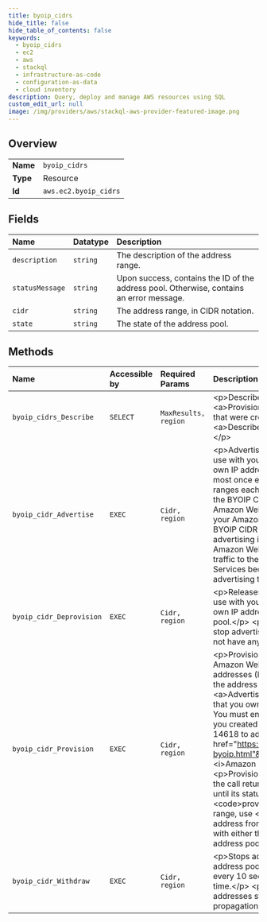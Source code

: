 ```yaml
---
title: byoip_cidrs
hide_title: false
hide_table_of_contents: false
keywords:
  - byoip_cidrs
  - ec2
  - aws    
  - stackql
  - infrastructure-as-code
  - configuration-as-data
  - cloud inventory
description: Query, deploy and manage AWS resources using SQL
custom_edit_url: null
image: /img/providers/aws/stackql-aws-provider-featured-image.png
---
```

  
    

## Overview
<table><tbody>
<tr><td><b>Name</b></td><td><code>byoip_cidrs</code></td></tr>
<tr><td><b>Type</b></td><td>Resource</td></tr>
<tr><td><b>Id</b></td><td><code>aws.ec2.byoip_cidrs</code></td></tr>
</tbody></table>

## Fields
| Name | Datatype | Description |
|:-----|:---------|:------------|
| `description` | `string` | The description of the address range. |
| `statusMessage` | `string` | Upon success, contains the ID of the address pool. Otherwise, contains an error message. |
| `cidr` | `string` | The address range, in CIDR notation. |
| `state` | `string` | The state of the address pool. |
## Methods
| Name | Accessible by | Required Params | Description |
|:-----|:--------------|:----------------|:------------|
| `byoip_cidrs_Describe` | `SELECT` | `MaxResults, region` | &lt;p&gt;Describes the IP address ranges that were specified in calls to &lt;a&gt;ProvisionByoipCidr&lt;/a&gt;.&lt;/p&gt; &lt;p&gt;To describe the address pools that were created when you provisioned the address ranges, use &lt;a&gt;DescribePublicIpv4Pools&lt;/a&gt; or &lt;a&gt;DescribeIpv6Pools&lt;/a&gt;.&lt;/p&gt; |
| `byoip_cidr_Advertise` | `EXEC` | `Cidr, region` | &lt;p&gt;Advertises an IPv4 or IPv6 address range that is provisioned for use with your Amazon Web Services resources through bring your own IP addresses (BYOIP).&lt;/p&gt; &lt;p&gt;You can perform this operation at most once every 10 seconds, even if you specify different address ranges each time.&lt;/p&gt; &lt;p&gt;We recommend that you stop advertising the BYOIP CIDR from other locations when you advertise it from Amazon Web Services. To minimize down time, you can configure your Amazon Web Services resources to use an address from a BYOIP CIDR before it is advertised, and then simultaneously stop advertising it from the current location and start advertising it through Amazon Web Services.&lt;/p&gt; &lt;p&gt;It can take a few minutes before traffic to the specified addresses starts routing to Amazon Web Services because of BGP propagation delays.&lt;/p&gt; &lt;p&gt;To stop advertising the BYOIP CIDR, use &lt;a&gt;WithdrawByoipCidr&lt;/a&gt;.&lt;/p&gt; |
| `byoip_cidr_Deprovision` | `EXEC` | `Cidr, region` | &lt;p&gt;Releases the specified address range that you provisioned for use with your Amazon Web Services resources through bring your own IP addresses (BYOIP) and deletes the corresponding address pool.&lt;/p&gt; &lt;p&gt;Before you can release an address range, you must stop advertising it using &lt;a&gt;WithdrawByoipCidr&lt;/a&gt; and you must not have any IP addresses allocated from its address range.&lt;/p&gt; |
| `byoip_cidr_Provision` | `EXEC` | `Cidr, region` | &lt;p&gt;Provisions an IPv4 or IPv6 address range for use with your Amazon Web Services resources through bring your own IP addresses (BYOIP) and creates a corresponding address pool. After the address range is provisioned, it is ready to be advertised using &lt;a&gt;AdvertiseByoipCidr&lt;/a&gt;.&lt;/p&gt; &lt;p&gt;Amazon Web Services verifies that you own the address range and are authorized to advertise it. You must ensure that the address range is registered to you and that you created an RPKI ROA to authorize Amazon ASNs 16509 and 14618 to advertise the address range. For more information, see &lt;a href="https://docs.aws.amazon.com/AWSEC2/latest/UserGuide/ec2-byoip.html"&gt;Bring your own IP addresses (BYOIP)&lt;/a&gt; in the &lt;i&gt;Amazon Elastic Compute Cloud User Guide&lt;/i&gt;.&lt;/p&gt; &lt;p&gt;Provisioning an address range is an asynchronous operation, so the call returns immediately, but the address range is not ready to use until its status changes from &lt;code&gt;pending-provision&lt;/code&gt; to &lt;code&gt;provisioned&lt;/code&gt;. To monitor the status of an address range, use &lt;a&gt;DescribeByoipCidrs&lt;/a&gt;. To allocate an Elastic IP address from your IPv4 address pool, use &lt;a&gt;AllocateAddress&lt;/a&gt; with either the specific address from the address pool or the ID of the address pool.&lt;/p&gt; |
| `byoip_cidr_Withdraw` | `EXEC` | `Cidr, region` | &lt;p&gt;Stops advertising an address range that is provisioned as an address pool.&lt;/p&gt; &lt;p&gt;You can perform this operation at most once every 10 seconds, even if you specify different address ranges each time.&lt;/p&gt; &lt;p&gt;It can take a few minutes before traffic to the specified addresses stops routing to Amazon Web Services because of BGP propagation delays.&lt;/p&gt; |
